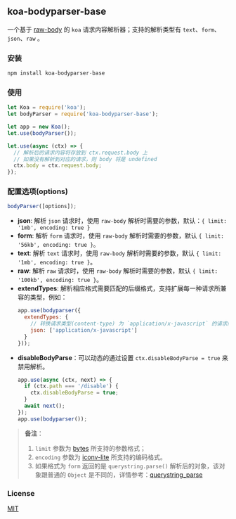 ## koa-bodyparser-base
一个基于 [raw-body](https://github.com/stream-utils/raw-body "raw-body") 的 `koa` 请求内容解析器；支持的解析类型有 `text`、`form`、`json`、`raw` 。
### 安装
```javascript
npm install koa-bodyparser-base
```
### 使用
```javascript
let Koa = require('koa');
let bodyParser = require('koa-bodyparser-base');

let app = new Koa();
let.use(bodyParser());

let.use(async (ctx) => {
  // 解析后的请求内容将存放到 ctx.request.body 上
  // 如果没有解析到对应的请求，则 body 将是 undefined
  ctx.body = ctx.request.body;
});
```
### 配置选项(options)
```javascript
bodyParser([options]);
```
* **json**: 解析 `json` 请求时，使用 `raw-body` 解析时需要的参数，默认：`{ limit: '1mb', encoding: true }`
* **form**: 解析 `form` 请求时，使用 `raw-body` 解析时需要的参数，默认 `{ limit: '56kb', encoding: true }`。
* **text**: 解析 `text` 请求时，使用 `raw-body` 解析时需要的参数，默认 `{ limit: '1mb', encoding: true }`。
* **raw**: 解析 `raw` 请求时，使用 `raw-body` 解析时需要的参数，默认 `{ limit: '100kb', encoding: true }`。
* **extendTypes**: 解析相应格式需要匹配的后缀格式，支持扩展每一种请求所兼容的类型，例如：
    ```javascript
    app.use(bodyparser({
      extendTypes: {
        // 转换请求类型(content-type) 为 `application/x-javascript` 的请求内容为 `json` 格式。
        json: ['application/x-javascript']
      }
    }));
    ```
* **disableBodyParse**：可以动态的通过设置 `ctx.disableBodyParse = true` 来禁用解析。
    ```javascript
    app.use(async (ctx, next) => {
      if (ctx.path === '/disable') {
        ctx.disableBodyParse = true;
      }
      await next();
    });
    app.use(bodyparser());
    ```
> **备注**：
> 1. `limit` 参数为 [bytes](https://github.com/visionmedia/bytes.js "bytes") 所支持的参数格式；
> 2. `encoding` 参数为 [iconv-lite](https://github.com/ashtuchkin/iconv-lite "iconv-lite") 所支持的编码格式。
> 3. 如果格式为 `form` 返回的是 `querystring.parse()` 解析后的对象，该对象跟普通的 `Object` 是不同的，详情参考：[querystring_parse](http://nodejs.cn/api/querystring.html#querystring_querystring_parse_str_sep_eq_options "querystring")
### License
[MIT](https://gitee.com/towardly/koa-bodyparser/blob/master/LICENSE "MIT")



